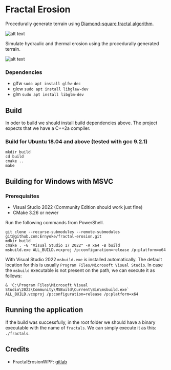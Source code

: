 # Fractal Erosion

Procedurally generate terrain using [Diamond-square fractal algorithm](https://en.wikipedia.org/wiki/Diamond-square_algorithm).

![alt text](./res/other/generate_resized.gif)

Simulate hydraulic and thermal erosion using the procedurally generated terrain.

![alt text](./res/other/erosion_resized.gif)

### Dependencies

* glfw `sudo apt install glfw-dec`
* glew `sudo apt install libglew-dev`
* glm `sudo apt install libglm-dev`

## Build

In oder to build we should install build dependencies above. The project expects that we have a C++2a compiler.

### Build for Ubuntu 18.04 and above (tested with gcc 9.2.1)
```
mkdir build
cd build
cmake ..
make
```

## Building for Windows with MSVC

### Prerequisites

- Visual Studio 2022 (Community Edition should work just fine)
- CMake 3.26 or newer

Run the following commands from PowerShell.

```
git clone --recurse-submodules --remote-submodules git@github.com:Ernyoke/fractal-erosion.git
mdkir build
cmake . -G "Visual Studio 17 2022" -A x64 -B build
msbuild.exe ALL_BUILD.vcxproj /p:configuration=release /p:platform=x64
```

With Visual Studio 2022 `msbuild.exe` is installed automatically. The default location for this is usually `Program Files/Microsoft Visual Studio`. In case the `msbuild` executable is not present on the path, we can execute it as follows:

```
& 'C:\Program Files\Microsoft Visual Studio\2022\Community\MSBuild\Current\Bin\msbuild.exe` ALL_BUILD.vcxproj /p:configuration=release /p:platform=x64
```


## Running the application

If the build was successfully, in the root folder we should have a binary executable with the name of `fractals`. We can simply execute it as this: `./fractals`.

## Credits
* FractalErosionWPF: [gitlab](https://gitlab.com/BCBlanka/FractalErosionWPF/tree/master/FractaliWPF/FractaliWPF)

